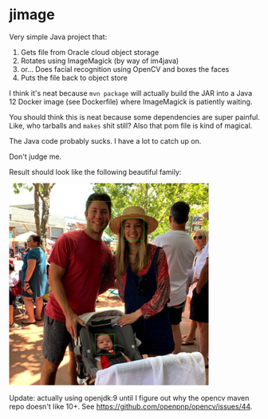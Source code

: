 # jimage

Very simple Java project that:

1. Gets file from Oracle cloud object storage
2. Rotates using ImageMagick (by way of im4java)
3. or... Does facial recognition using OpenCV and boxes the faces
4. Puts the file back to object store

I think it's neat because `mvn package` will actually build the JAR into a
Java 12 Docker image (see Dockerfile) where ImageMagick is patiently waiting.

You should think this is neat because some dependencies are super painful. 
Like, who tarballs and `makes` shit still? Also that pom file is kind of magical.

The Java code probably sucks. I have a lot to catch up on.

Don't judge me. 

Result should look like the following beautiful family:

<img src="https://raw.githubusercontent.com/carimura/jimage/master/result.jpg" width=400/> <br />

Update: actually using openjdk:9 until I figure out why the opencv maven repo 
doesn't like 10+. See https://github.com/openpnp/opencv/issues/44.

